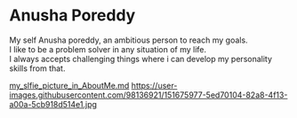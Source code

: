 # Anusha Poreddy
My self Anusha poreddy, an ambitious person to reach my goals.<br> I like to be a problem solver in any situation of my life.<br>I always accepts challenging things where i can develop my personality skills from that.

[my_slfie_picture_in_AboutMe.md](https://user-images.githubusercontent.com/98136921/151675977-5ed70104-82a8-4f13-a00a-5cb918d514e1.jpg)
<https://user-images.githubusercontent.com/98136921/151675977-5ed70104-82a8-4f13-a00a-5cb918d514e1.jpg>
